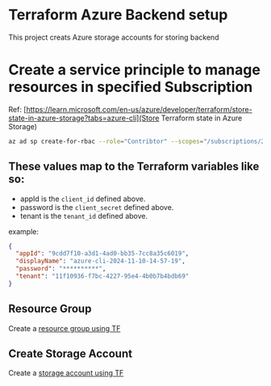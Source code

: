 # Terraform Azure Backend setup

This project creats Azure storage accounts for storing backend

# Create a service principle to manage resources in specified Subscription

Ref: [https://learn.microsoft.com/en-us/azure/developer/terraform/store-state-in-azure-storage?tabs=azure-cli](Store Terraform state in Azure Storage)

```bash
az ad sp create-for-rbac --role="Contribtor" --scopes="/subscriptions/20000000-0000-0000-0000-000000000000"
```

## These values map to the Terraform variables like so:

- appId is the `client_id` defined above.
- password is the `client_secret` defined above.
- tenant is the `tenant_id` defined above.

example:

```json
{
  "appId": "9cdd7f10-a3d1-4ad0-bb35-7cc8a35c6019",
  "displayName": "azure-cli-2024-11-10-14-57-19",
  "password": "**********",
  "tenant": "11f10936-f7bc-4227-95e4-4b0b7b4bdb69"
}
```


## Resource Group

Create a [resource group using TF](terraform/az-backend/main.tf#8)


## Create Storage Account

Create a [storage account using TF](terraform/az-backend/main.tf#13)